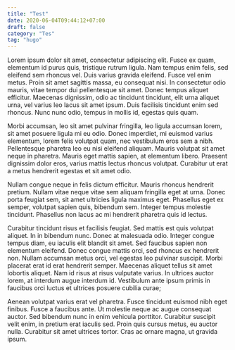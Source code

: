 ```yaml
---
title: "Test"
date: 2020-06-04T09:44:12+07:00
draft: false
category: "Tes"
tag: "hugo"
---
```


Lorem ipsum dolor sit amet, consectetur adipiscing elit. Fusce ex quam, elementum id purus quis, tristique rutrum ligula. Nam tempus enim felis, sed eleifend sem rhoncus vel. Duis varius gravida eleifend. Fusce vel enim metus. Proin sit amet sagittis massa, eu consequat nisi. In consectetur odio mauris, vitae tempor dui pellentesque sit amet. Donec tempus aliquet efficitur. Maecenas dignissim, odio ac tincidunt tincidunt, elit urna aliquet urna, vel varius leo lacus sit amet ipsum. Duis facilisis tincidunt enim sed rhoncus. Nunc nunc odio, tempus in mollis id, egestas quis quam.

Morbi accumsan, leo sit amet pulvinar fringilla, leo ligula accumsan lorem, sit amet posuere ligula mi eu odio. Donec imperdiet, mi euismod varius elementum, lorem felis volutpat quam, nec vestibulum eros sem a nibh. Pellentesque pharetra leo eu nisi eleifend aliquam. Mauris volutpat sit amet neque in pharetra. Mauris eget mattis sapien, at elementum libero. Praesent dignissim dolor eros, varius mattis lectus rhoncus volutpat. Curabitur ut erat a metus hendrerit egestas et sit amet odio.

Nullam congue neque in felis dictum efficitur. Mauris rhoncus hendrerit pretium. Nullam vitae neque vitae sem aliquam fringilla eget at urna. Donec porta feugiat sem, sit amet ultricies ligula maximus eget. Phasellus eget ex semper, volutpat sapien quis, bibendum sem. Integer tempus molestie tincidunt. Phasellus non lacus ac mi hendrerit pharetra quis id lectus.

Curabitur tincidunt risus et facilisis feugiat. Sed mattis est quis volutpat aliquet. In in bibendum nunc. Donec at malesuada odio. Integer congue tempus diam, eu iaculis elit blandit sit amet. Sed faucibus sapien non elementum eleifend. Donec congue mattis orci, sed rhoncus ex hendrerit non. Nullam accumsan metus orci, vel egestas leo pulvinar suscipit. Morbi placerat erat id erat hendrerit semper. Maecenas aliquet tellus sit amet lobortis aliquet. Nam id risus at risus vulputate varius. In ultrices auctor lorem, at interdum augue interdum id. Vestibulum ante ipsum primis in faucibus orci luctus et ultrices posuere cubilia curae;

Aenean volutpat varius erat vel pharetra. Fusce tincidunt euismod nibh eget finibus. Fusce a faucibus ante. Ut molestie neque ac augue consequat auctor. Sed bibendum nunc in enim vehicula porttitor. Curabitur suscipit velit enim, in pretium erat iaculis sed. Proin quis cursus metus, eu auctor nulla. Curabitur sit amet ultrices tortor. Cras ac ornare magna, ut gravida ipsum.